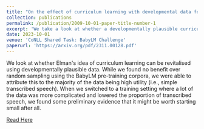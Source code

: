 ```yaml
---
title: "On the effect of curriculum learning with developmental data for grammar acquisition"
collection: publications
permalink: /publication/2009-10-01-paper-title-number-1
excerpt: 'We take a look at whether a developmentally plausible curriculum is beneficial for pre-training.'
date: 2023-10-01
venue: 'CoNLL Shared Task: BabyLM Challenge'
paperurl: 'https://arxiv.org/pdf/2311.00128.pdf'
---
```

We look at whether Elman's idea of curriculum learning can be revitalised using developmentally plausible data. While we found no benefit over random sampling using the BabyLM pre-training corpora, we were able to attribute this to the majority of the data being high utility (i.e., simple transcribed speech). When we switched to a training setting where a lot of the data was more complicated and lowered the proportion of transcribed speech, we found some preliminary evidence that it might be worth starting small after all. 


[Read Here](https://arxiv.org/pdf/2311.00128.pdf)

